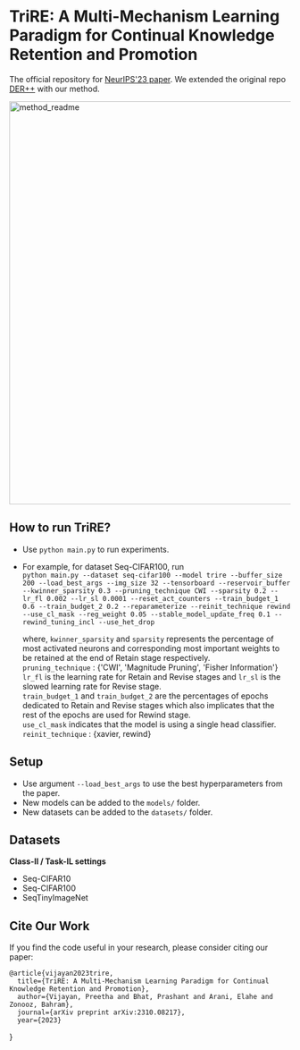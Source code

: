 # TriRE: A Multi-Mechanism Learning Paradigm for Continual Knowledge Retention and Promotion

The official repository for [NeurIPS'23 paper](https://arxiv.org/pdf/2310.08217.pdf). We extended the original repo [DER++](https://papers.nips.cc/paper/2020/hash/b704ea2c39778f07c617f6b7ce480e9e-Abstract.html) with our method.

<img width="721" alt="method_readme" src="https://github.com/NeurAI-Lab/TriRE/assets/57964849/d4870e27-f593-480a-b77a-9eb8bea2efaa">

## How to run TriRE?

+ Use `python main.py` to run experiments.
+ For example, for dataset Seq-CIFAR100, run \
  `python main.py --dataset seq-cifar100 --model trire --buffer_size 200 --load_best_args --img_size 32 --tensorboard --reservoir_buffer --kwinner_sparsity 0.3 --pruning_technique CWI --sparsity 0.2 --lr_fl 0.002 --lr_sl 0.0001 --reset_act_counters --train_budget_1 0.6 --train_budget_2 0.2 --reparameterize --reinit_technique rewind --use_cl_mask --reg_weight 0.05 --stable_model_update_freq 0.1 --rewind_tuning_incl --use_het_drop`

  where, `kwinner_sparsity` and `sparsity` represents the percentage of most activated neurons and corresponding most important weights to be retained at the end of Retain stage respectively.\
  `pruning_technique` : {'CWI', 'Magnitude Pruning', 'Fisher Information'}\
  `lr_fl` is the learning rate for Retain and Revise stages and `lr_sl` is the slowed learning rate for Revise stage. \
  `train_budget_1` and `train_budget_2` are the percentages of epochs dedicated to Retain and Revise stages which also implicates that the rest of the epochs are used for Rewind stage.\
  `use_cl_mask` indicates that the model is using a single head classifier.\
  `reinit_technique` : {xavier, rewind}
        
## Setup

+ Use argument `--load_best_args` to use the best hyperparameters from the paper.
+ New models can be added to the `models/` folder.
+ New datasets can be added to the `datasets/` folder.

## Datasets

**Class-Il / Task-IL settings**

+ Seq-CIFAR10
+ Seq-CIFAR100
+ SeqTinyImageNet

## Cite Our Work

If you find the code useful in your research, please consider citing our paper:

    @article{vijayan2023trire,
      title={TriRE: A Multi-Mechanism Learning Paradigm for Continual Knowledge Retention and Promotion},
      author={Vijayan, Preetha and Bhat, Prashant and Arani, Elahe and Zonooz, Bahram},
      journal={arXiv preprint arXiv:2310.08217},
      year={2023}
   }
    
